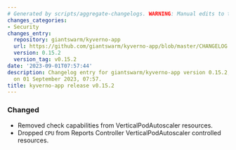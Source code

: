 ```yaml
---
# Generated by scripts/aggregate-changelogs. WARNING: Manual edits to this files will be overwritten.
changes_categories:
- Security
changes_entry:
  repository: giantswarm/kyverno-app
  url: https://github.com/giantswarm/kyverno-app/blob/master/CHANGELOG.md#0152---2023-09-01
  version: 0.15.2
  version_tag: v0.15.2
date: '2023-09-01T07:57:44'
description: Changelog entry for giantswarm/kyverno-app version 0.15.2, published
  on 01 September 2023, 07:57.
title: kyverno-app release v0.15.2
---
```


### Changed
- Removed check capabilities from VerticalPodAutoscaler resources.
- Dropped `CPU` from Reports Controller VerticalPodAutoscaler controlled resources.
